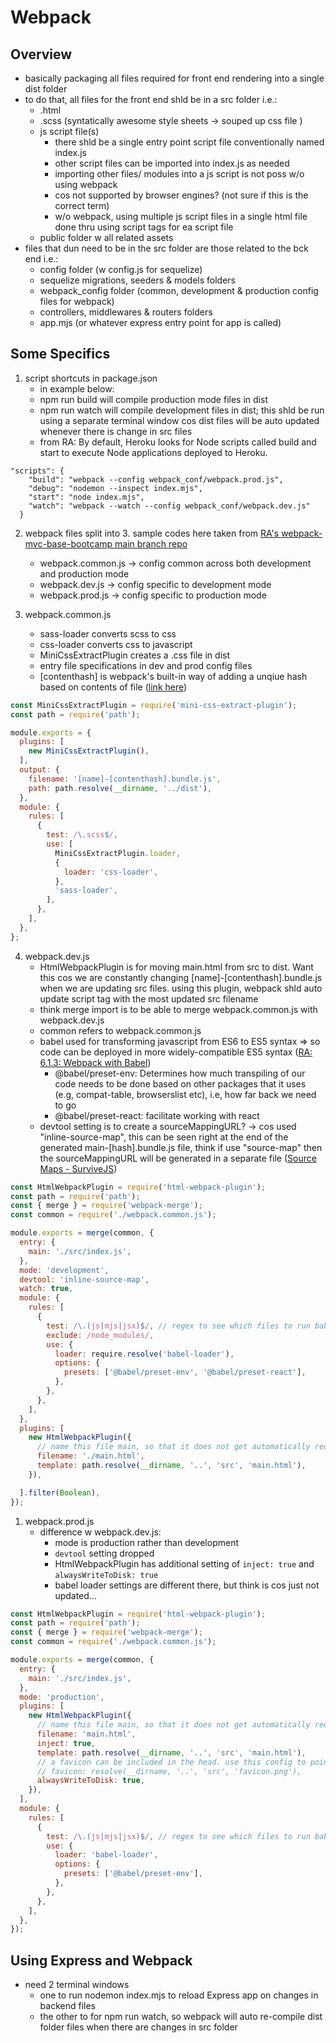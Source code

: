 # Webpack

## Overview

- basically packaging all files required for front end rendering into a single dist folder
- to do that, all files for the front end shld be in a src folder i.e.:
  - .html
  - .scss (syntatically awesome style sheets -> souped up css file )
  - js script file(s)
    - there shld be a single entry point script file conventionally named index.js
    - other script files can be imported into index.js as needed
    - importing other files/ modules into a js script is not poss w/o using webpack
    - cos not supported by browser engines? (not sure if this is the correct term)
    - w/o webpack, using multiple js script files in a single html file done thru using script tags for ea script file
  - public folder w all related assets
- files that dun need to be in the src folder are those related to the bck end i.e.:
  - config folder (w config.js for sequelize)
  - sequelize migrations, seeders & models folders
  - webpack_config folder (common, development & production config files for webpack)
  - controllers, middlewares & routers folders
  - app.mjs (or whatever express entry point for app is called)

## Some Specifics

1. script shortcuts in package.json
   - in example below:
   - npm run build will compile production mode files in dist
   - npm run watch will compile development files in dist; this shld be run using a separate terminal window cos dist files will be auto updated whenever there is change in src files
   - from RA: By default, Heroku looks for Node scripts called build and start to execute Node applications deployed to Heroku.

```code within package.json
"scripts": {
    "build": "webpack --config webpack_conf/webpack.prod.js",
    "debug": "nodemon --inspect index.mjs",
    "start": "node index.mjs",
    "watch": "webpack --watch --config webpack_conf/webpack.dev.js"
  }
```

2. webpack files split into 3. sample codes here taken from [RA's webpack-mvc-base-bootcamp main branch repo](https://github.com/rocketacademy/webpack-mvc-base-bootcamp)

   - webpack.common.js -> config common across both development and production mode
   - webpack.dev.js -> config specific to development mode
   - webpack.prod.js -> config specific to production mode

3. webpack.common.js
   - sass-loader converts scss to css
   - css-loader converts css to javascript
   - MiniCssExtractPlugin creates a .css file in dist
   - entry file specifications in dev and prod config files
   - [contenthash] is webpack's built-in way of adding a unqiue hash based on contents of file ([link here](https://webpack.js.org/guides/caching/))

```webpack.common.js
const MiniCssExtractPlugin = require('mini-css-extract-plugin');
const path = require('path');

module.exports = {
  plugins: [
    new MiniCssExtractPlugin(),
  ],
  output: {
    filename: '[name]-[contenthash].bundle.js',
    path: path.resolve(__dirname, '../dist'),
  },
  module: {
    rules: [
      {
        test: /\.scss$/,
        use: [
          MiniCssExtractPlugin.loader,
          {
            loader: 'css-loader',
          },
          'sass-loader',
        ],
      },
    ],
  },
};
```

4. webpack.dev.js
   - HtmlWebpackPlugin is for moving main.html from src to dist. Want this cos we are constantly changing [name]-[contenthash].bundle.js when we are updating src files. using this plugin, webpack shld auto update script tag with the most updated src filename
   - think merge import is to be able to merge webpack.common.js with webpack.dev.js
   - common refers to webpack.common.js
   - babel used for transforming javascript from ES6 to ES5 syntax => so code can be deployed in more widely-compatible ES5 syntax ([RA: 6.1.3: Webpack with Babel](https://bootcamp.rocketacademy.co/6-frontend-infrastructure/6.1-webpack/6.1.3-webpack-with-babel))
     - @babel/preset-env: Determines how much transpiling of our code needs to be done based on other packages that it uses (e.g, compat-table, browserslist etc), i.e, how far back we need to go
     - @babel/preset-react: facilitate working with react
   - devtool setting is to create a sourceMappingURL? -> cos used "inline-source-map", this can be seen right at the end of the generated main-[hash].bundle.js file, think if use "source-map" then the sourceMappingURL will be generated in a separate file ([Source Maps - SurviveJS](https://survivejs.com/webpack/building/source-maps/))

```webpack.dev.js
const HtmlWebpackPlugin = require('html-webpack-plugin');
const path = require('path');
const { merge } = require('webpack-merge');
const common = require('./webpack.common.js');

module.exports = merge(common, {
  entry: {
    main: './src/index.js',
  },
  mode: 'development',
  devtool: 'inline-source-map',
  watch: true,
  module: {
    rules: [
      {
        test: /\.(js|mjs|jsx)$/, // regex to see which files to run babel on
        exclude: /node_modules/,
        use: {
          loader: require.resolve('babel-loader'),
          options: {
            presets: ['@babel/preset-env', '@babel/preset-react'],
          },
        },
      },
    ],
  },
  plugins: [
    new HtmlWebpackPlugin({
      // name this file main, so that it does not get automatically requested as a static file
      filename: './main.html',
      template: path.resolve(__dirname, '..', 'src', 'main.html'),
    }),

  ].filter(Boolean),
});
```

1. webpack.prod.js
   - difference w webpack.dev.js:
     - mode is production rather than development
     - `devtool` setting dropped
     - HtmlWebpackPlugin has additional setting of `inject: true` and `alwaysWriteToDisk: true`
     - babel loader settings are different there, but think is cos just not updated...

```webpack.prod.js
const HtmlWebpackPlugin = require('html-webpack-plugin');
const path = require('path');
const { merge } = require('webpack-merge');
const common = require('./webpack.common.js');

module.exports = merge(common, {
  entry: {
    main: './src/index.js',
  },
  mode: 'production',
  plugins: [
    new HtmlWebpackPlugin({
      // name this file main, so that it does not get automatically requested as a static file
      filename: 'main.html',
      inject: true,
      template: path.resolve(__dirname, '..', 'src', 'main.html'),
      // a favicon can be included in the head. use this config to point to it
      // favicon: resolve(__dirname, '..', 'src', 'favicon.png'),
      alwaysWriteToDisk: true,
    }),
  ],
  module: {
    rules: [
      {
        test: /\.(js|mjs|jsx)$/, // regex to see which files to run babel on
        use: {
          loader: 'babel-loader',
          options: {
            presets: ['@babel/preset-env'],
          },
        },
      },
    ],
  },
});
```

## Using Express and Webpack

- need 2 terminal windows
  - one to run nodemon index.mjs to reload Express app on changes in backend files
  - the other to for npm run watch, so webpack will auto re-compile dist folder files when there are changes in src folder
